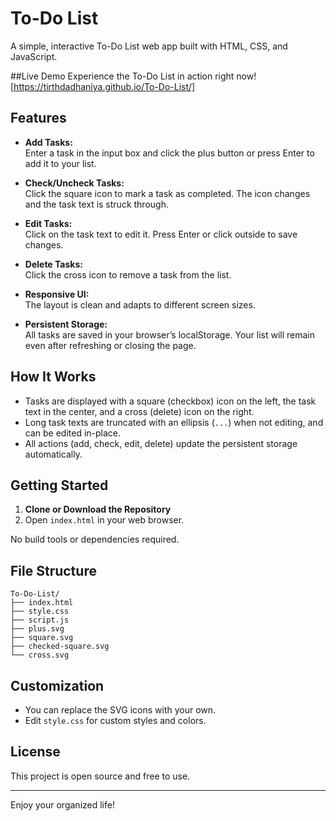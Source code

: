 # To-Do List

A simple, interactive To-Do List web app built with HTML, CSS, and JavaScript.

##Live Demo
Experience the To-Do List in action right now! [https://tirthdadhaniya.github.io/To-Do-List/]

## Features

- **Add Tasks:**  
  Enter a task in the input box and click the plus button or press Enter to add it to your list.

- **Check/Uncheck Tasks:**  
  Click the square icon to mark a task as completed. The icon changes and the task text is struck through.

- **Edit Tasks:**  
  Click on the task text to edit it. Press Enter or click outside to save changes.

- **Delete Tasks:**  
  Click the cross icon to remove a task from the list.

- **Responsive UI:**  
  The layout is clean and adapts to different screen sizes.

- **Persistent Storage:**  
  All tasks are saved in your browser’s localStorage. Your list will remain even after refreshing or closing the page.

## How It Works

- Tasks are displayed with a square (checkbox) icon on the left, the task text in the center, and a cross (delete) icon on the right.
- Long task texts are truncated with an ellipsis (`...`) when not editing, and can be edited in-place.
- All actions (add, check, edit, delete) update the persistent storage automatically.

## Getting Started

1. **Clone or Download the Repository**
2. Open `index.html` in your web browser.

No build tools or dependencies required.

## File Structure

```
To-Do-List/
├── index.html
├── style.css
├── script.js
├── plus.svg
├── square.svg
├── checked-square.svg
└── cross.svg
```

## Customization

- You can replace the SVG icons with your own.
- Edit `style.css` for custom styles and colors.

## License

This project is open source and free to use.

---

Enjoy your organized life!
